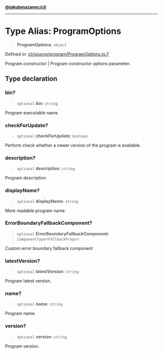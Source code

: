 [**@jakubmazanec/cli**](../README.md)

---

# Type Alias: ProgramOptions

> **ProgramOptions**: `object`

Defined in:
[cli/source/program/ProgramOptions.ts:7](https://github.com/jakubmazanec/tools/blob/f779e75b9ef98389e12e52575295bd1ef364daca/packages/cli/source/program/ProgramOptions.ts#L7)

Program.constructor \| Program constructor options parameter.

## Type declaration

### bin?

> `optional` **bin**: `string`

Program executable name.

### checkForUpdate?

> `optional` **checkForUpdate**: `boolean`

Perform check whether a newer version of the program is available.

### description?

> `optional` **description**: `string`

Program description.

### displayName?

> `optional` **displayName**: `string`

More readable program name.

### ErrorBoundaryFallbackComponent?

> `optional` **ErrorBoundaryFallbackComponent**: `ComponentType`\<`FallbackProps`\>

Custom error boundary fallback component

### latestVersion?

> `optional` **latestVersion**: `string`

Program latest version.

### name?

> `optional` **name**: `string`

Program name.

### version?

> `optional` **version**: `string`

Program version.
